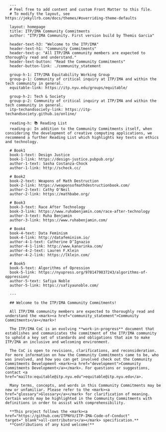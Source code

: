       ---
      # Feel free to add content and custom Front Matter to this file.
      # To modify the layout, see https://jekyllrb.com/docs/themes/#overriding-theme-defaults

      layout: homepage
      title: ITP/IMA Community Commitments
      author: "ITP/IMA Community. First version build by Themis Garcia"

      header-text-h3: "Welcome to the ITP/IMA"
      header-text-h1: "Community Commitments"
      header-text-p: "All ITP/IMA community members are expected to thoroughly read and understand."
      header-text-button: "Read the Community Commitments"
      header-button-link: ./community_statement

      group-h-1: ITP/IMA Equitability Working Group
      group-p-1: Community of critical inquiry at ITP/IMA and within the tech community in general.
      equitable-link: https://itp.nyu.edu/groups/equitable/

      group-h-2: Tech & Society
      group-p-2: Community of critical inquiry at ITP/IMA and within the tech community in general.
      itp-techandsociety-link: https://itp-techandsociety.github.io/online/

      reading-h: 📚 Reading List
      reading-p: In addition to the Community Commitments itself, when considering the development of creative computing applications, we recommend a further Reading List which highlights key texts on ethics and technology.

      # Book1
      book-1-text: Design Justice
      book-1-link: https://design-justice.pubpub.org/
      author-1-text: Sasha Costanza-Chock
      author-1-link: http://schock.cc/

      # Book2
      book-2-text: Weapons of Math Destruction
      book-2-link: https://weaponsofmathdestructionbook.com/
      author-2-text: Cathy O'Neil
      author-2-link: https://mathbabe.org/

      # Book3
      book-3-text: Race After Technology
      book-3-link: https://www.ruhabenjamin.com/race-after-technology
      author-3-text: Ruha Benjamin
      author-3-link: https://www.ruhabenjamin.com/

      # Book4
      book-4-text: Data Feminism
      book-4-link: http://datafeminism.io/
      author-4-1-text: Catherine D’Ignazio
      author-4-1-link: http://www.kanarinka.com/
      author-4-2-text: Lauren F.Klein
      author-4-2-link: https://lklein.com/

      # Book5
      book-5-text: Algorithms of Opression
      book-5-link: https://nyupress.org/9781479837243/algorithms-of-oppression/
      author-5-text: Safiya Noble
      author-5-link: https://safiyaunoble.com/

      ---

      ## Welcome to the ITP/IMA Community Commitments!

      All ITP/IMA community members are expected to thoroughly read and understand the <mark><a href="community_statement">Community Commitments</a></mark>!

      The ITP/IMA CoC is an evolving **work-in-progress** document that establishes and communicates the commitment of the ITP/IMA community to uphold a key set of standards and obligations that aim to make ITP/IMA an inclusive and welcoming environment.

      The CoC is open to revisions, clarifications, and reconsideration. For more information on how the Community Commitments came to be, who was involved, and how you can get involved check out the Community Commitments Development <mark><a href="development">Community Commitments Development</a></mark>. For questions or suggestions, contact <a href="mailto:equitable@itp.nyu.edu">equitable@itp.nyu.edu</a>.

      Many terms, concepts, and words in this Community Commitments may be new or unfamiliar. Please refer to the <mark><a href="glossary">Glossary</a></mark> for clarification of meaning. Certain words may be highlighted in the Community Commitments with definitions in order to assist with comprehensibility.

      **This project follows the <mark><a href="https://github.com/ITPNYU/ITP-IMA-Code-of-Conduct" target="_blank">all-contributors</a></mark> specification.**
      **Contributions of any kind welcome!**
